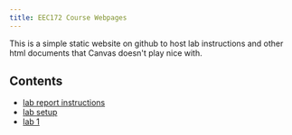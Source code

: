 ```yaml
---
title: EEC172 Course Webpages
---
```


This is a simple static website on github to host lab instructions and other 
html documents that Canvas doesn't play nice with.

## Contents

- [lab report instructions](labs/lab-report.html)
- [lab setup](labs/lab-setup.html)
- [lab 1](labs/lab1.html)
<?- [lab 2](labs/lab2.html)
- [lab 3](labs/lab3.html)
- [lab 4](labs/lab4.html)
- [final-project](labs/final-project.html)?>